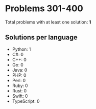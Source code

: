 # Problems 301-400

Total problems with at least one solution: **1**

## Solutions per language

- Python: 1
- C#: 0
- C++: 0
- Go: 0
- Java: 0
- PHP: 0
- Perl: 0
- Ruby: 0
- Rust: 0
- Swift: 0
- TypeScript: 0
